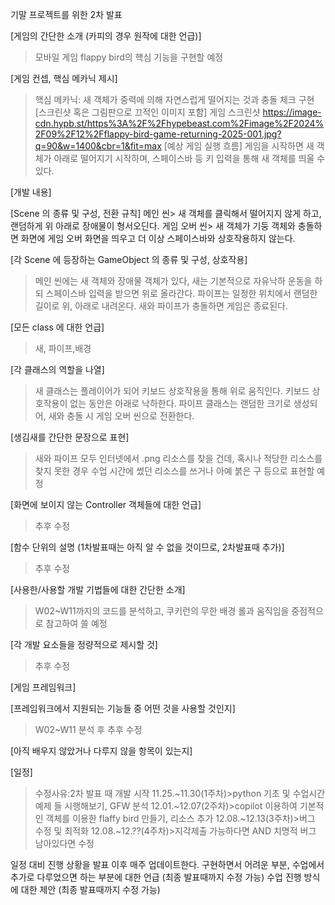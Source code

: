 기말 프로젝트를 위한 2차 발표

[게임의 간단한 소개 (카피의 경우 원작에 대한 언급)]
>모바일 게임 flappy bird의 핵심 기능을 구현할 예정

[게임 컨셉, 핵심 메카닉 제시]
>핵심 메카닉: 새 객체가 중력에 의해 자연스럽게 떨어지는 것과 충돌 체크 구현
[스크린샷 혹은 그림판으로 끄적인 이미지 포함]
>게임 스크린샷
>https://image-cdn.hypb.st/https%3A%2F%2Fhypebeast.com%2Fimage%2F2024%2F09%2F12%2Fflappy-bird-game-returning-2025-001.jpg?q=90&w=1400&cbr=1&fit=max
[예상 게임 실행 흐름]
>게임을 시작하면 새 객체가 아래로 떨어지기 시작하며, 스페이스바 등 키 입력을 통해 새 객체를 띄울 수 있다.

[개발 내용]

[Scene 의 종류 및 구성, 전환 규칙]
메인 씬> 새 객체를 클릭해서 떨어지지 않게 하고, 랜덤하게 위 아래로 장애물이 형서오딘다.
게임 오버 씬> 새 객체가 기둥 객체와 충돌하면 화면에 게임 오버 화면을 띄우고 더 이상 스페이스바와 상호작용하지 않는다.

[각 Scene 에 등장하는 GameObject 의 종류 및 구성, 상호작용]
>메인 씬에는 새 객체와 장애물 객체가 있다, 새는 기본적으로 자유낙하 운동을 하되 스페이스바 입력을 받으면 위로 올라간다. 파이프는 일정한 위치에서 랜덤한 길이로 위, 아래로 내려온다. 새와 파이프가 충돌하면 게임은 종료된다.

[모든 class 에 대한 언급]
>새, 파이프,배경

[각 클래스의 역할을 나열]
>새 클래스는 플레이어가 되어 키보드 상호작용을 통해 위로 움직인다. 키보드 상호작용이 없는 동안은 아래로 낙하한다.
>파이프 클래스는 랜덤한 크기로 생성되어, 새와 충돌 시 게임 오버 씬으로 전환한다.

[생김새를 간단한 문장으로 표현]
>새와 파이프 모두 인터넷에서 .png 리소스를 찾을 건데, 혹시나  적당한 리소스를 찾지 못한 경우 수업 시간에 썼던 리소스를 쓰거나 아예 붉은 구 등으로 표현할 예정

[화면에 보이지 않는 Controller 객체들에 대한 언급]
>추후 수정

[함수 단위의 설명 (1차발표때는 아직 알 수 없을 것이므로, 2차발표때 추가)]
>추후 수정

[사용한/사용할 개발 기법들에 대한 간단한 소개]
> W02~W11까지의 코드를 분석하고, 쿠키런의 무한 배경 롤과 움직임을 중점적으로 참고하여 쓸 예정

[각 개발 요소들을 정량적으로 제시할 것]
>추후 수정

[게임 프레임워크]

[프레임워크에서 지원되는 기능들 중 어떤 것을 사용할 것인지]
>W02~W11 분석 후 추후 수정

[아직 배우지 않았거나 다루지 않을 항목이 있는지]

[일정]
>수정사유:2차 발표 때 개발 시작
>11.25.~11.30(1주차)>python 기초 및 수업시간 예제 들 시행해보기, GFW 분석
>12.01.~12.07(2주차)>copilot 이용하여 기본적인 객체를 이용한 flaffy bird 만들기, 리소스 추가
>12.08.~12.13(3주차)>버그 수정 및 최적화
>12.08.~12.??(4주차)>지각제출 가능하다면 AND 치명적 버그 남아있다면 수정

일정 대비 진행 상황을 발표 이후 매주 업데이트한다.
구현하면서 어려운 부분, 수업에서 추가로 다루었으면 하는 부분에 대한 언급 (최종 발표때까지 수정 가능)
수업 진행 방식에 대한 제안 (최종 발표때까지 수정 가능)

